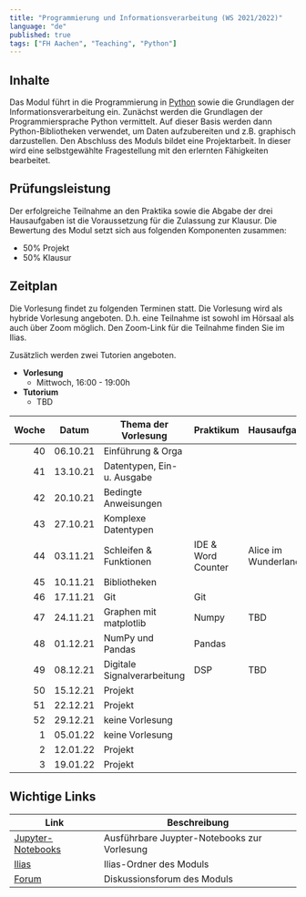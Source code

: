 ```yaml
---
title: "Programmierung und Informationsverarbeitung (WS 2021/2022)"
language: "de"
published: true
tags: ["FH Aachen", "Teaching", "Python"]
---
```


## Inhalte

Das Modul führt in die Programmierung in [Python](http://www.python.org)
sowie die Grundlagen der Informationsverarbeitung ein. Zunächst
werden die Grundlagen der Programmiersprache Python vermittelt.
Auf dieser Basis werden dann Python-Bibliotheken verwendet, um
Daten aufzubereiten und z.B. graphisch darzustellen. Den Abschluss
des Moduls bildet eine Projektarbeit. In dieser wird eine
selbstgewählte Fragestellung mit den erlernten Fähigkeiten bearbeitet.

## Prüfungsleistung

Der erfolgreiche Teilnahme an den Praktika sowie die Abgabe der drei
Hausaufgaben ist die Voraussetzung für die Zulassung zur Klausur. Die
Bewertung des Modul setzt sich aus folgenden Komponenten zusammen:

- 50% Projekt
- 50% Klausur

## Zeitplan

Die Vorlesung findet zu folgenden Terminen statt. Die Vorlesung wird
als hybride Vorlesung angeboten. D.h. eine Teilnahme ist sowohl im
Hörsaal als auch über Zoom möglich. Den Zoom-Link
für die Teilnahme finden Sie im Ilias.

Zusätzlich werden zwei Tutorien angeboten.
- **Vorlesung**
    - Mittwoch, 16:00 - 19:00h
- **Tutorium**
    - TBD

| Woche | Datum    | Thema der Vorlesung | Praktikum         | Hausaufgabe       |
| -----:| -------- | ------------------- | ----------------- | ----------------- |
|    40 | 06.10.21 | Einführung & Orga   |                   |                   |
|    41 | 13.10.21 | Datentypen, Ein- u. Ausgabe |           |                   |
|    42 | 20.10.21 | Bedingte Anweisungen |                  |                   |
|    43 | 27.10.21 | Komplexe Datentypen |                   |                   |
|    44 | 03.11.21 | Schleifen & Funktionen | IDE & Word Counter | Alice im Wunderland |
|    45 | 10.11.21 | Bibliotheken        |                   |                   |
|    46 | 17.11.21 | Git                 | Git               |                   |
|    47 | 24.11.21 | Graphen mit matplotlib | Numpy          | TBD               |
|    48 | 01.12.21 | NumPy und Pandas    | Pandas            |                   |
|    49 | 08.12.21 | Digitale Signalverarbeitung | DSP       | TBD               |
|    50 | 15.12.21 | Projekt             |                   |                   |
|    51 | 22.12.21 | Projekt             |                   |                   |
|    52 | 29.12.21 | keine Vorlesung     |                   |                   |
|     1 | 05.01.22 | keine Vorlesung     |                   |                   |
|     2 | 12.01.22 | Projekt             |                   |                   |
|     3 | 19.01.22 | Projekt             |                   |                   |

## Wichtige Links

| Link | Beschreibung |
| ---- | ------------ |
| [Jupyter-Notebooks]() | Ausführbare Juypter-Notebooks zur Vorlesung |
| [Ilias]() | Ilias-Ordner des Moduls |
| [Forum]() | Diskussionsforum des Moduls |
